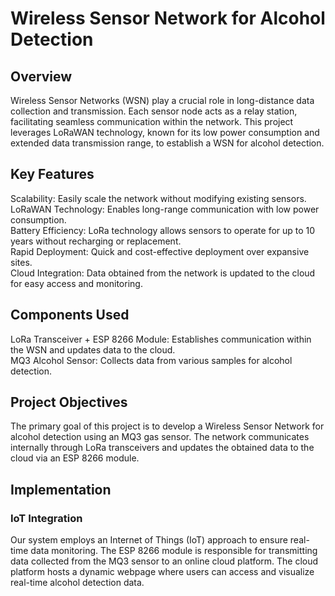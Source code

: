 <h1>Wireless Sensor Network for Alcohol Detection</h1>
<h2>Overview</h2>
Wireless Sensor Networks (WSN) play a crucial role in long-distance data collection and transmission. Each sensor node acts as a relay station, facilitating seamless communication within the network. This project leverages LoRaWAN technology, known for its low power consumption and extended data transmission range, to establish a WSN for alcohol detection.<br>

<h2>Key Features</h2>
Scalability: Easily scale the network without modifying existing sensors.<br>
LoRaWAN Technology: Enables long-range communication with low power consumption.<br>
Battery Efficiency: LoRa technology allows sensors to operate for up to 10 years without recharging or replacement.<br>
Rapid Deployment: Quick and cost-effective deployment over expansive sites.<br>
Cloud Integration: Data obtained from the network is updated to the cloud for easy access and monitoring.<br>
<h2>Components Used</h2>
LoRa Transceiver + ESP 8266 Module: Establishes communication within the WSN and updates data to the cloud.<br>
MQ3 Alcohol Sensor: Collects data from various samples for alcohol detection.<br>
<h2>Project Objectives</h2>
The primary goal of this project is to develop a Wireless Sensor Network for alcohol detection using an MQ3 gas sensor. The network communicates internally through LoRa transceivers and updates the obtained data to the cloud via an ESP 8266 module.<br>

<h2>Implementation</h2>
<h3>IoT Integration</h3>
Our system employs an Internet of Things (IoT) approach to ensure real-time data monitoring. The ESP 8266 module is responsible for transmitting data collected from the MQ3 sensor to an online cloud platform. The cloud platform hosts a dynamic webpage where users can access and visualize real-time alcohol detection data.<br>
